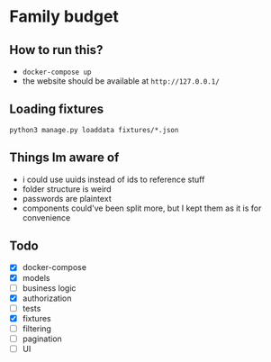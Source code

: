 # Family budget

## How to run this?
* `docker-compose up`
* the website should be available at `http://127.0.0.1/`

## Loading fixtures
`python3 manage.py loaddata fixtures/*.json`

## Things Im aware of
* i could use uuids instead of ids to reference stuff
* folder structure is weird
* passwords are plaintext
* components could've been split more, but I kept them as it is for convenience

## Todo
- [x] docker-compose
- [x] models
- [ ] business logic
- [x] authorization
- [ ] tests
- [x] fixtures
- [ ] filtering
- [ ] pagination
- [ ] UI